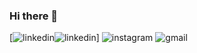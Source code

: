 ### Hi there 👋

<!--
**salmomascarenhas/salmomascarenhas** is a ✨ _special_ ✨ repository because its `README.md` (this file) appears on your GitHub profile.

Here are some ideas to get you started:

- 🔭 I’m currently working on ...
- 🌱 I’m currently learning ...
- 👯 I’m looking to collaborate on ...
- 🤔 I’m looking for help with ...
- 💬 Ask me about ...
- 📫 How to reach me: ...
- 😄 Pronouns: ...
- ⚡ Fun fact: ...
-->

[![linkedin](https://user-images.githubusercontent.com/37513299/87187628-dbc8c280-c2c3-11ea-9d4d-35d3df4eb011.png)![linkedin](https://www.linkedin.com/in/salmomascarenhas/)]
![instagram](https://user-images.githubusercontent.com/37513299/87187653-e71bee00-c2c3-11ea-83ff-5f86db00ae15.png)
![gmail](https://user-images.githubusercontent.com/37513299/87187655-e84d1b00-c2c3-11ea-81c3-01ef30767656.png)

